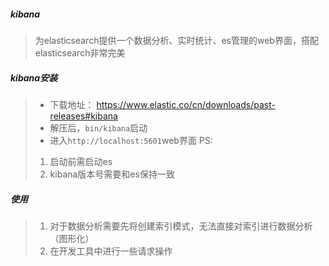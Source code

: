 ##### kibana
> 为elasticsearch提供一个数据分析、实时统计、es管理的web界面，搭配elasticsearch非常完美

##### kibana安装
> - 下载地址： https://www.elastic.co/cn/downloads/past-releases#kibana
> -  解压后，`bin/kibana`启动
> - 进入`http://localhost:5601`web界面
> PS: 
> 1. 启动前需启动es
> 2. kibana版本号需要和es保持一致

##### 使用
> 1. 对于数据分析需要先将创建索引模式，无法直接对索引进行数据分析（图形化）
> 2. 在开发工具中进行一些请求操作



